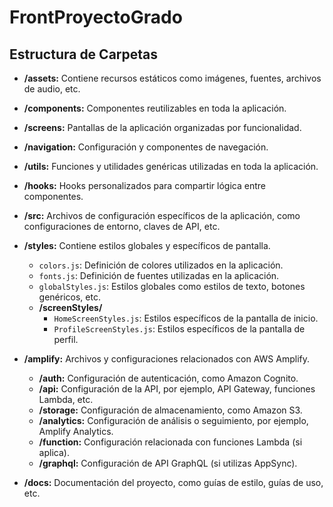 # FrontProyectoGrado

## Estructura de Carpetas

- **/assets:** Contiene recursos estáticos como imágenes, fuentes, archivos de audio, etc.

- **/components:** Componentes reutilizables en toda la aplicación.

- **/screens:** Pantallas de la aplicación organizadas por funcionalidad.

- **/navigation:** Configuración y componentes de navegación.

- **/utils:** Funciones y utilidades genéricas utilizadas en toda la aplicación.

- **/hooks:** Hooks personalizados para compartir lógica entre componentes.

- **/src:** Archivos de configuración específicos de la aplicación, como configuraciones de entorno, claves de API, etc.

- **/styles:** Contiene estilos globales y específicos de pantalla.
  - `colors.js`: Definición de colores utilizados en la aplicación.
  - `fonts.js`: Definición de fuentes utilizadas en la aplicación.
  - `globalStyles.js`: Estilos globales como estilos de texto, botones genéricos, etc.
  - **/screenStyles/**
    - `HomeScreenStyles.js`: Estilos específicos de la pantalla de inicio.
    - `ProfileScreenStyles.js`: Estilos específicos de la pantalla de perfil.

- **/amplify:** Archivos y configuraciones relacionados con AWS Amplify.
  - **/auth:** Configuración de autenticación, como Amazon Cognito.
  - **/api:** Configuración de la API, por ejemplo, API Gateway, funciones Lambda, etc.
  - **/storage:** Configuración de almacenamiento, como Amazon S3.
  - **/analytics:** Configuración de análisis o seguimiento, por ejemplo, Amplify Analytics.
  - **/function:** Configuración relacionada con funciones Lambda (si aplica).
  - **/graphql:** Configuración de API GraphQL (si utilizas AppSync).

- **/docs:** Documentación del proyecto, como guías de estilo, guías de uso, etc.

